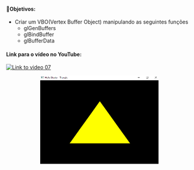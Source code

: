 
#### 🎯Objetivos:
- Criar um VBO(Vertex Buffer Object) manipulando as seguintes funções
  - glGenBuffers
  - glBindBuffer
  - glBufferData


#### Link para o vídeo no YouTube:

[![Link to video 07](https://img.youtube.com/vi/MqIg2InJTKM/default.jpg)](https://youtu.be/-dK5QUrJX4E)


<p align="center">
  <img width="320" height="240" src="modern07.png">
</p>
